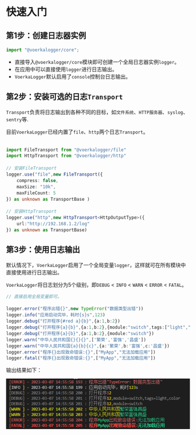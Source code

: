 # 快速入门

## 第1步：创建日志器实例

```typescript
import "@voerkalogger/core";

```
- 直接导入`@voerkalogger/core`模块即可创建一个全局日志器实例`logger`。
- 在应用中可以直接使用`logger`进行日志输出。
- `VoerkaLogger`默认启用了`console`控制台日志输出。

## 第2步：安装可选的日志`Transport`

`Transport`负责将日志输出到各种不同的目标，如`文件系统`、`HTTP服务器`、`syslog`、`sentry`等.

目前`VoerkaLogger`已经内置了`file`、`http`两个日志`Transport`。

```typescript

import FileTransport from "@voerkalogger/file"
import HttpTransport from "@voerkalogger/http"

// 安装FileTransport
logger.use("file",new FileTransport({
    compress: false,
    maxSize: "10k",
    maxFileCount: 5
}) as unknown as TransportBase )

// 安装HttpTransport 
logger.use("http",new HttpTransport<HttpOutputType>({
    url:"http://192.168.1.2/log"
}) as unknown as TransportBase)

```

## 第3步：使用日志输出

默认情况下，`VoerkaLogger`启用了一个全局变量`logger`，这样就可在所有模块中直接使用进行日志输出。

`VoerkaLogger`将日志划分为5个级别，即`DEBUG` < `INFO` < `WARN` < `ERROR` < `FATAL`。

```typescript
// 直接启用全局变量即可。

logger.error("程序出错{}",new TypeError("数据类型出错"))
logger.info("应用启动完毕，耗时{s}s",123)
logger.debug("打开程序{#red a}{b}",{a:1,b:2})
logger.debug("打开程序{a}{b}",{a:1,b:2},{module:"switch",tags:["light","color"]})
logger.debug("打开程序{a}{b}",{a:1,b:2},{module:"switch"})
logger.warn("中华人民共和国{}{}{}",['繁荣','富强','昌盛'])
logger.warn("中华人民共和国{a}{b}{c}",{a:'繁荣',b:'富强',c:'昌盛'})
logger.error("程序{}出现致命错误:{}",["MyApp","无法加载应用"])
logger.fatal("程序{}出现致命错误:{}",["MyApp","无法加载应用"])

```

输出结果如下：

![](./log1.png)




